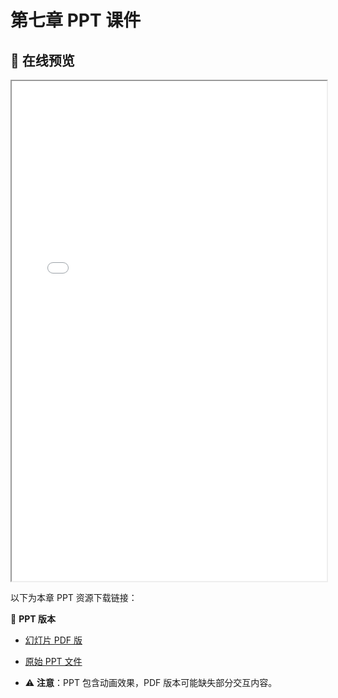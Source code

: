 # 第七章 PPT 课件

## 📒 在线预览
<iframe src="/chapter7/assets/7_无线网络.pdf" width="100%" height="800px"></iframe>

以下为本章 PPT 资源下载链接：

🔽 **PPT 版本**
- [幻灯片 PDF 版](/chapter7/assets/7_无线网络.pdf)
- [原始 PPT 文件](/chapter7/assets/7_无线网络.pptx)

- ⚠️ **注意**：PPT 包含动画效果，PDF 版本可能缺失部分交互内容。
